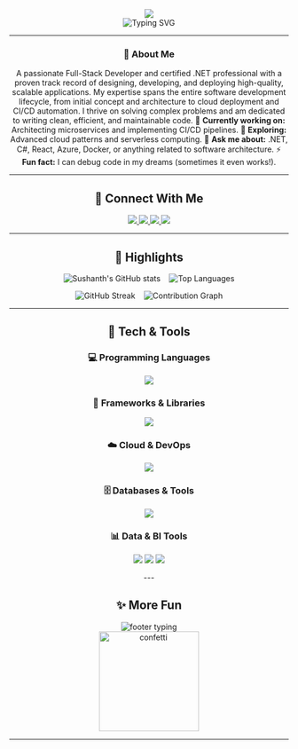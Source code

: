 <!--
  README for Sushanth Kumar Thakur
  Drop this into your GitHub profile repository (username: demon-codly)
-->

<!-- Hero / Header -->
<div align="center">

<!-- Fixed 3D Animated Header -->
<img src="https://capsule-render.vercel.app/api?type=venom&height=300&text=SUSHANTH%20KUMAR%20THAKUR&fontSize=50&color=gradient&customColorList=0,2,2,5,30&stroke=000000&strokeWidth=3&animation=fadeIn&fontAlignY=38&desc=%20Full-Stack%20Developer%20%7C%20Cloud%20Architect%20%7C%20DevOps%20Engineer&descAlignY=60&descSize=16&fontColor=000000&descColor=1a1a1a" />
<!-- Fixed Animated Typing Effect with more height -->
<div align="center">
  <img src="https://readme-typing-svg.herokuapp.com?font=Fira+Code&size=26&duration=2000&pause=1000&color=1a1a1a&center=true&vCenter=true&multiline=true&width=800&height=140&lines=🚀+Building+scalable+enterprise+solutions;☁️+Architecting+cloud-native+applications;⚡+Optimizing+performance+%26+user+experience;🔧+Automating+everything+with+DevOps" alt="Typing SVG" />
</div>

---

### 🚀 About Me
A passionate Full-Stack Developer and certified .NET professional with a proven track record of designing, developing, and deploying high-quality, scalable applications. My expertise spans the entire software development lifecycle, from initial concept and architecture to cloud deployment and CI/CD automation. I thrive on solving complex problems and am dedicated to writing clean, efficient, and maintainable code.
🔭 **Currently working on:** Architecting microservices and implementing CI/CD pipelines.
🌱 **Exploring:** Advanced cloud patterns and serverless computing.
💬 **Ask me about:** .NET, C#, React, Azure, Docker, or anything related to software architecture.
⚡ **Fun fact:** I can debug code in my dreams (sometimes it even works!).

---

## 🔗 Connect With Me

<!-- Professional Contact Links -->
<div align="center">
  <a href="https://linkedin.com/in/sushanth-thakur/" target="_blank">
    <img src="https://img.shields.io/badge/LinkedIn-%230077B5.svg?style=for-the-badge&logo=linkedin&logoColor=white" />
  </a>
  <a href="mailto:sushanth.athakur@gmail.com">
    <img src="https://img.shields.io/badge/Gmail-D14836?style=for-the-badge&logo=gmail&logoColor=white" />
  </a>
  <a href="#" target="_blank">
    <img src="https://img.shields.io/badge/Portfolio-%23000000.svg?style=for-the-badge&logo=firefox&logoColor=#FF7139" />
  </a>
  <a href="https://github.com/demon-codly" target="_blank">
    <img src="https://img.shields.io/badge/GitHub-%2312100E.svg?style=for-the-badge&logo=Github&logoColor=white" />
  </a>
</div>

---

## 🚀 Highlights 
<p align="center">
  <!-- GitHub readme cards / animated svgs -->
  <img src="https://github-readme-stats.vercel.app/api?username=demon-codly&show_icons=true&count_private=true&theme=radical" alt="Sushanth's GitHub stats" />
  &nbsp;&nbsp;
  <img src="https://github-readme-stats.vercel.app/api/top-langs/?username=demon-codly&layout=compact&theme=radical" alt="Top Languages" />
</p>

<p align="center">
  <img src="https://github-readme-streak-stats.herokuapp.com?user=demon-codly&theme=dark&hide_border=true" alt="GitHub Streak" />
  &nbsp;&nbsp;
  <img src="https://activity-graph.herokuapp.com/graph?username=demon-codly&width=640&height=120&area=true&hide_border=true" alt="Contribution Graph" />
</p>

---

## 🧰 Tech & Tools 
<div align="center">

### 💻 Programming Languages
<p>
<img src="https://skillicons.dev/icons?i=cs,java,python,js,ts,html,css,sql" />
</p>

### 🚀 Frameworks & Libraries  
<p>
<img src="https://skillicons.dev/icons?i=dotnet,react,nodejs,express,nextjs" />
</p>

### ☁️ Cloud & DevOps
<p>
<img src="https://skillicons.dev/icons?i=azure,docker,kubernetes,jenkins,terraform" />
</p>

### 🗄️ Databases & Tools
<p>
<img src="https://skillicons.dev/icons?i=mongodb,mysql,postgresql,redis,git,github,vscode,visualstudio" />
</p>

### 📊 Data & BI Tools
<p>
<img src="https://img.shields.io/badge/Pandas-150458?style=for-the-badge&logo=pandas&logoColor=white"/>
<img src="https://img.shields.io/badge/Tableau-E97627?style=for-the-badge&logo=tableau&logoColor=white"/>
<img src="https://img.shields.io/badge/Power%20BI-F2C811?style=for-the-badge&logo=power%20bi&logoColor=black"/>
</p>

</div>
---

## ✨ More Fun
<p align="center">
  <img src="https://readme-typing-svg.herokuapp.com?font=Fira+Code&size=16&pause=2000&color=000000&center=true&vCenter=true&width=700&height=30&lines=Let's+build+something+great+together+%F0%9F%9A%80;Open+to+opportunities+%7C+Reach+out+via+email" alt="footer typing"/>
  <br/>
  <img src="https://media.giphy.com/media/3o7qE1YN7aBOFPRw8E/giphy.gif" width="180" alt="confetti" />
</p>

---


